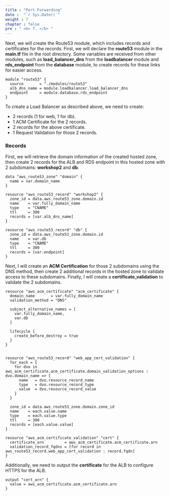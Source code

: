 ```yaml
---
title : "Port Forwarding"
date :  "`r Sys.Date()`" 
weight : 7
chapter : false
pre : " <b> 7. </b> "
---
```

Next, we will create the Route53 module, which includes records and certificates for the records. First, we will declare the **route53** module in the **main.tf** file in the root directory. Some variables are received from other modules, such as **load_balancer_dns** from the **loadbalancer** module and **rds_endpoint** from the **database** module, to create records for these links for easier access.


```
module "route53" {
  source       = "./modules/route53"
  alb_dns_name = module.loadbalancer.load_balancer_dns
  endpoint     = module.database.rds_endpoint
}
```
To create a Load Balancer as described above, we need to create:
- 2 records (1 for web, 1 for db).
- 1 ACM Certificate for the 2 records.
- 2 records for the above certificate.
- 1 Request Validation for those 2 records.

### Records
First, we will retrieve the domain information of the created hosted zone, then create 2 records for the ALB and RDS endpoint in this hosted zone with 2 subdomains: **workshop2** and **db**.

```
data "aws_route53_zone" "domain" {
  name = var.domain_name
}

resource "aws_route53_record" "workshop2" {
  zone_id = data.aws_route53_zone.domain.id
  name    = var.fully_domain_name
  type    = "CNAME"
  ttl     = 300
  records = [var.alb_dns_name]
}

resource "aws_route53_record" "db" {
  zone_id = data.aws_route53_zone.domain.id
  name    = var.db
  type    = "CNAME"
  ttl     = 300
  records = [var.endpoint]
}
```

Next, I will create an **ACM Certification** for those 2 subdomains using the DNS method, then create 2 additional records in the hosted zone to validate access to these subdomains. Finally, I will create a **certificate_validation** to validate the 2 subdomains.


```
resource "aws_acm_certificate" "acm_certificate" {
  domain_name       = var.fully_domain_name
  validation_method = "DNS"

  subject_alternative_names = [
    var.fully_domain_name, 
    var.db 
  ]

  lifecycle {
    create_before_destroy = true
  }
}


resource "aws_route53_record" "web_app_cert_validation" {
  for_each = {
    for dvo in aws_acm_certificate.acm_certificate.domain_validation_options : dvo.domain_name => {
      name   = dvo.resource_record_name
      type   = dvo.resource_record_type
      value  = dvo.resource_record_value
    }
  }

  zone_id = data.aws_route53_zone.domain.zone_id
  name    = each.value.name
  type    = each.value.type
  ttl     = 300
  records = [each.value.value]
}

resource "aws_acm_certificate_validation" "cert" {
  certificate_arn         = aws_acm_certificate.acm_certificate.arn
  validation_record_fqdns = [for record in aws_route53_record.web_app_cert_validation : record.fqdn]
}
```

Additionally, we need to output the **certificate** for the ALB to configure HTTPS for the ALB.

```
output "cert_arn" {
  value = aws_acm_certificate.acm_certificate.arn
}
```